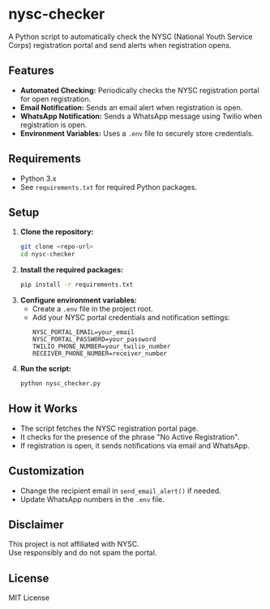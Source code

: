 # nysc-checker

A Python script to automatically check the NYSC (National Youth Service Corps) registration portal and send alerts when registration opens.

## Features

- **Automated Checking:** Periodically checks the NYSC registration portal for open registration.
- **Email Notification:** Sends an email alert when registration is open.
- **WhatsApp Notification:** Sends a WhatsApp message using Twilio when registration is open.
- **Environment Variables:** Uses a `.env` file to securely store credentials.

## Requirements

- Python 3.x
- See `requirements.txt` for required Python packages.

## Setup

1. **Clone the repository:**
    ```bash
    git clone <repo-url>
    cd nysc-checker
    ```
2. **Install the required packages:**
    ```bash
    pip install -r requirements.txt
    ```
3. **Configure environment variables:**
    - Create a `.env` file in the project root.
    - Add your NYSC portal credentials and notification settings:
      ```
      NYSC_PORTAL_EMAIL=your_email
      NYSC_PORTAL_PASSWORD=your_password
      TWILIO_PHONE_NUMBER=your_twilio_number
      RECEIVER_PHONE_NUMBER=receiver_number
      ```
4. **Run the script:**
    ```bash
    python nysc_checker.py
    ```

## How it Works

- The script fetches the NYSC registration portal page.
- It checks for the presence of the phrase "No Active Registration".
- If registration is open, it sends notifications via email and WhatsApp.

## Customization

- Change the recipient email in `send_email_alert()` if needed.
- Update WhatsApp numbers in the `.env` file.

## Disclaimer

This project is not affiliated with NYSC.  
Use responsibly and do not spam the portal.

## License

MIT License